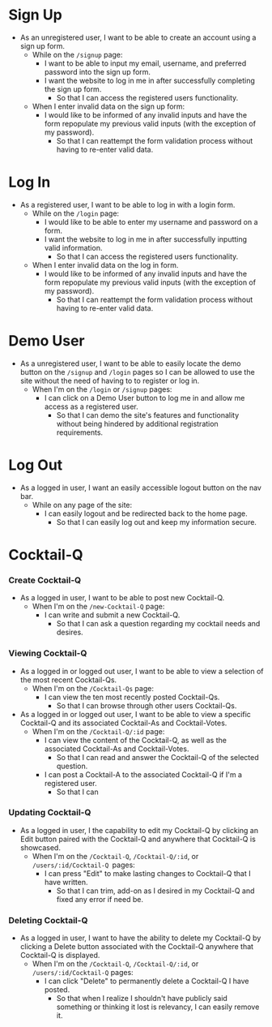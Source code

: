 # Sign Up
 * As an unregistered user, I want to be able to create an account using a sign up form.
   * While on the `/signup` page:
      * I want to be able to input my email, username, and preferred password into the sign up form.
      * I want the website to log in me in after successfully completing the sign up form.
          * So that I can access the registered users functionality.
   * When I enter invalid data on the sign up form:
      * I would like to be informed of any invalid inputs and have the form repopulate my previous valid inputs (with the exception of my password).
          * So that I can reattempt the form validation process without having to re-enter valid data.

# Log In
 * As a registered user, I want to be able to log in with a login form.
   * While on the `/login` page:
      * I would like to be able to enter my username and password on a form.
      * I want the website to log in me in after successfully inputting valid information.
           * So that I can access the registered users functionality.
    * When I enter invalid data on the log in form.
      * I would like to be informed of any invalid inputs and have the form repopulate my previous valid inputs (with the exception of my password).
           * So that I can reattempt the form validation process without having to re-enter valid data.
    
# Demo User
 * As a unregistered user, I want to be able to easily locate the demo button on the `/signup` and `/login` pages so I can be allowed to use the site without the need of having to to register or log in.
    * When I'm on the `/login` or `/signup` pages:
        * I can click on a Demo User button to log me in and allow me access as a registered user.
             * So that I can demo the site's features and functionality without being hindered by additional registration requirements. 

# Log Out
 * As a logged in user, I want an easily accessible logout button on the nav bar.
     * While on any page of the site:
        * I can easily logout and be redirected back to the home page.
             * So that I can easily log out and keep my information secure.

# Cocktail-Q
  ### Create Cocktail-Q
 * As a logged in user, I want to be able to post new Cocktail-Q.
     * When I'm on the `/new-Cocktail-Q` page:
        * I can write and submit a new Cocktail-Q.
           * So that I can ask a question regarding my cocktail needs and desires.

  ### Viewing Cocktail-Q
  * As a logged in or logged out user, I want to be able to view a selection of the most recent Cocktail-Qs.
     * When I'm on the `/Cocktail-Qs` page:
        * I can view the ten most recently posted Cocktail-Qs.
             * So that I can browse through other users Cocktail-Qs.
  * As a logged in or logged out user, I want to be able to view a specific Cocktail-Q and its associated Cocktail-As and Cocktail-Votes.
     * When I'm on the `/Cocktail-Q/:id` page:
        * I can view the content of the Cocktail-Q, as well as the associated Cocktail-As and Cocktail-Votes.
             * So that I can read and answer the Cocktail-Q of the selected question.
        * I can post a Cocktail-A to the associated Cocktail-Q if I'm a registered user.
             * So that I can
  ### Updating Cocktail-Q
  * As a logged in user, I the capability to edit my Cocktail-Q by clicking an Edit button paired with the Cocktail-Q and anywhere that Cocktail-Q is showcased.
     * When I'm on the `/Cocktail-Q`, `/Cocktail-Q/:id`, or `/users/:id/Cocktail-Q `pages:
        * I can press "Edit" to make lasting changes to Cocktail-Q that I have written.
             * So that I can trim, add-on as I desired in my Cocktail-Q and fixed any error if need be.

 ### Deleting Cocktail-Q
 * As a logged in user, I want to have the ability to delete my Cocktail-Q by clicking a Delete button associated with the Cocktail-Q anywhere that Cocktail-Q is displayed.
    * When I'm on the `/Cocktail-Q`, `/Cocktail-Q/:id`, or `/users/:id/Cocktail-Q` pages:
         * I can click "Delete" to permanently delete a Cocktail-Q I have posted.
              * So that when I realize I shouldn't have publicly said something or thinking it lost is relevancy, I can easily remove it.
